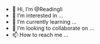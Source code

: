 - 👋 Hi, I’m @Readingli
- 👀 I’m interested in ...
- 🌱 I’m currently learning ...
- 💞️ I’m looking to collaborate on ...
- 📫 How to reach me ...

<!---
Readingli/Readingli is a ✨ special ✨ repository because its `README.md` (this file) appears on your GitHub profile.
You can click the Preview link to take a look at your changes.
--->
